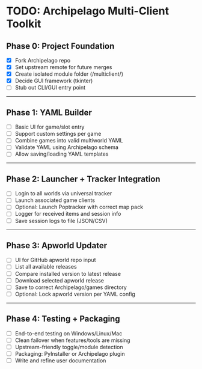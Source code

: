 # TODO: Archipelago Multi-Client Toolkit

## Phase 0: Project Foundation
- [x] Fork Archipelago repo
- [x] Set upstream remote for future merges
- [x] Create isolated module folder (/multiclient/)
- [x] Decide GUI framework (tkinter)
- [ ] Stub out CLI/GUI entry point

---

## Phase 1: YAML Builder
- [ ] Basic UI for game/slot entry
- [ ] Support custom settings per game
- [ ] Combine games into valid multiworld YAML
- [ ] Validate YAML using Archipelago schema
- [ ] Allow saving/loading YAML templates

---

## Phase 2: Launcher + Tracker Integration
- [ ] Login to all worlds via universal tracker
- [ ] Launch associated game clients
- [ ] Optional: Launch Poptracker with correct map pack
- [ ] Logger for received items and session info
- [ ] Save session logs to file (JSON/CSV)

---

## Phase 3: Apworld Updater
- [ ] UI for GitHub apworld repo input
- [ ] List all available releases
- [ ] Compare installed version to latest release
- [ ] Download selected apworld release
- [ ] Save to correct Archipelago/games directory
- [ ] Optional: Lock apworld version per YAML config

---

## Phase 4: Testing + Packaging
- [ ] End-to-end testing on Windows/Linux/Mac
- [ ] Clean failover when features/tools are missing
- [ ] Upstream-friendly toggle/module detection
- [ ] Packaging: PyInstaller or Archipelago plugin
- [ ] Write and refine user documentation
